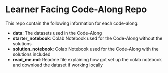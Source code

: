# Learner Facing Code-Along Repo

This repo contain the following information for each code-along:

- **data**: The datasets used in the Code-Along
- **starter_notebook**: Colab Notebook used for the Code-Along without the solutions
- **solution_notebook**: Colab Notebook used for the Code-Along with the solutions included
- **read_me.md**: Readme file explaining how got set up the colab notebook and download the dataset if working locally
